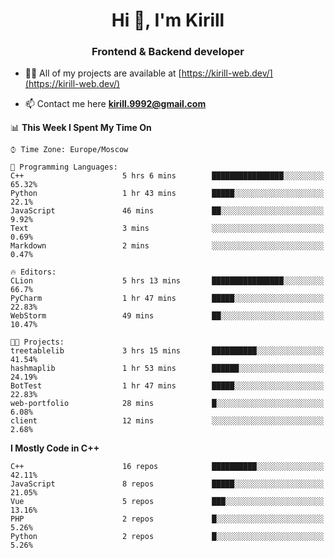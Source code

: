 <h1 align="center">Hi 👋, I'm Kirill</h1>
<h3 align="center">Frontend & Backend developer</h3>

- 👨‍💻 All of my projects are available at [https://kirill-web.dev/](https://kirill-web.dev/)

- 📫 Contact me here **kirill.9992@gmail.com**











<!--START_SECTION:waka-->
📊 **This Week I Spent My Time On** 

```text
⌚︎ Time Zone: Europe/Moscow

💬 Programming Languages: 
C++                      5 hrs 6 mins        ████████████████░░░░░░░░░   65.32% 
Python                   1 hr 43 mins        █████░░░░░░░░░░░░░░░░░░░░   22.1% 
JavaScript               46 mins             ██░░░░░░░░░░░░░░░░░░░░░░░   9.92% 
Text                     3 mins              ░░░░░░░░░░░░░░░░░░░░░░░░░   0.69% 
Markdown                 2 mins              ░░░░░░░░░░░░░░░░░░░░░░░░░   0.47%

🔥 Editors: 
CLion                    5 hrs 13 mins       ████████████████░░░░░░░░░   66.7% 
PyCharm                  1 hr 47 mins        █████░░░░░░░░░░░░░░░░░░░░   22.83% 
WebStorm                 49 mins             ██░░░░░░░░░░░░░░░░░░░░░░░   10.47%

🐱‍💻 Projects: 
treetablelib             3 hrs 15 mins       ██████████░░░░░░░░░░░░░░░   41.54% 
hashmaplib               1 hr 53 mins        ██████░░░░░░░░░░░░░░░░░░░   24.19% 
BotTest                  1 hr 47 mins        █████░░░░░░░░░░░░░░░░░░░░   22.83% 
web-portfolio            28 mins             █░░░░░░░░░░░░░░░░░░░░░░░░   6.08% 
client                   12 mins             ░░░░░░░░░░░░░░░░░░░░░░░░░   2.68%

```

**I Mostly Code in C++** 

```text
C++                      16 repos            ██████████░░░░░░░░░░░░░░░   42.11% 
JavaScript               8 repos             █████░░░░░░░░░░░░░░░░░░░░   21.05% 
Vue                      5 repos             ███░░░░░░░░░░░░░░░░░░░░░░   13.16% 
PHP                      2 repos             █░░░░░░░░░░░░░░░░░░░░░░░░   5.26% 
Python                   2 repos             █░░░░░░░░░░░░░░░░░░░░░░░░   5.26%

```



<!--END_SECTION:waka-->
